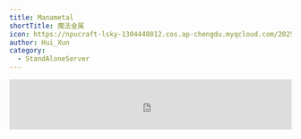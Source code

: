 ```yaml
---
title: Manametal
shortTitle: 魔法金属
icon: https://npucraft-lsky-1304448012.cos.ap-chengdu.myqcloud.com/2025/03/21/67dd13841a31b.png
author: Hui_Xun
category:
  - StandAloneServer
---
```



<iframe
style="width:728px;height:90px;max-width:100%;border:none;display:block;margin:auto;pointer-events:none"
src="https://de.namemc.com/server/m3.mod.npucraft.com/embed"
width="728"
height="90"
sandbox="allow-same-origin">
</iframe>